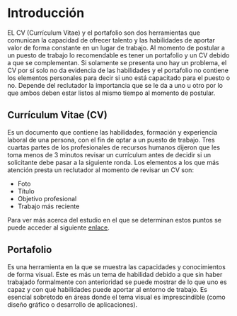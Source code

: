 # Introducción

EL CV (Currículum Vitae) y el portafolio son dos herramientas que comunican la capacidad de ofrecer talento y las habilidades de aportar valor de forma constante en un lugar de trabajo. Al momento de postular a un puesto de trabajo lo recomendable es tener un portafolio y un CV debido a que se complementan. Si solamente se presenta uno hay un problema, el CV por sí solo no da evidencia de las habilidades y el portafolio no contiene los elementos personales para decir si uno está capacitado para el puesto o no. Depende del reclutador la importancia que se le da a uno u otro por lo que ambos deben estar listos al mismo tiempo al momento de postular.

## Currículum Vitae (CV)

Es un documento que contiene las habilidades, formación y experiencia laboral de una persona, con el fin de optar a un puesto de trabajo. Tres cuartas partes de los profesionales de recursos humanos dijeron que les toma menos de 3 minutos revisar un currículum antes de decidir si un solicitante debe pasar a la siguiente ronda. Los elementos a los que más atención presta un reclutador al momento de revisar un CV son:

- Foto
- Título
- Objetivo profesional
- Trabajo más reciente

Para ver más acerca del estudio en el que se determinan estos puntos se puede acceder al siguiente [enlace](https://neurohres.wordpress.com/2016/08/27/estudio-a-traves-de-eye-trackingdetermina-cuanto-tiempo-pasa-un-reclutador-de-personal-mirando-un-curriculum/).

## Portafolio

Es una herramienta en la que se muestra las capacidades y conocimientos de forma visual. Este es más un tema de habilidad debido a que sin haber trabajado formalmente con anterioridad se puede mostrar de lo que uno es capaz y con qué habilidades puede aportar al entorno de trabajo. Es esencial sobretodo en áreas donde el tema visual es imprescindible (como diseño gráfico o desarrollo de aplicaciones).

